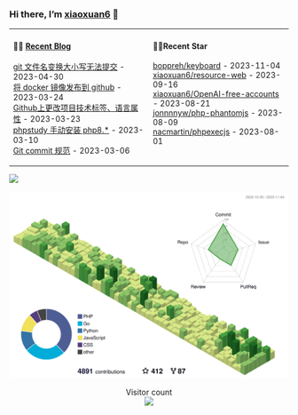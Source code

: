 ### Hi there, I’m [xiaoxuan6](https://xiaoxuan6.github.io/) 👋 

<table width="800px">
<tr>

<td valign="top" width="50%">

#### 🤹‍♀️ <a href="https://xiaoxuan6.github.io/" target="_blank">Recent Blog</a>

<!-- blog starts -->
<a href='https://xiaoxuan6.github.io/posts/83f5bccf.html' target='_blank'>git 文件名变换大小写无法提交</a> - 2023-04-30<br/>
<a href='https://xiaoxuan6.github.io/posts/e272f6e9.html' target='_blank'>将 docker 镜像发布到 github</a> - 2023-03-24<br/>
<a href='https://xiaoxuan6.github.io/posts/59efc619.html' target='_blank'>Github上更改项目技术标签、语言属性</a> - 2023-03-23<br/>
<a href='https://xiaoxuan6.github.io/posts/10cf4bdc.html' target='_blank'>phpstudy 手动安装 php8.*</a> - 2023-03-10<br/>
<a href='https://xiaoxuan6.github.io/posts/4ed95393.html' target='_blank'>Git commit 规范</a> - 2023-03-06<br/>

<!-- blog ends -->

</td>

<td valign="top" width="50%">

#### 🤹‍♀️Recent Star

<!-- Star starts -->
<a href='https://github.com/boppreh/keyboard' target='_blank'>boppreh/keyboard</a> - 2023-11-04<br/>
<a href='https://github.com/xiaoxuan6/resource-web' target='_blank'>xiaoxuan6/resource-web</a> - 2023-09-16<br/>
<a href='https://github.com/xiaoxuan6/OpenAI-free-accounts' target='_blank'>xiaoxuan6/OpenAI-free-accounts</a> - 2023-08-21<br/>
<a href='https://github.com/jonnnnyw/php-phantomjs' target='_blank'>jonnnnyw/php-phantomjs</a> - 2023-08-09<br/>
<a href='https://github.com/nacmartin/phpexecjs' target='_blank'>nacmartin/phpexecjs</a> - 2023-08-01<br/>

<!-- Star ends -->

</td>
</tr>

</table>

![](https://activity-graph.herokuapp.com/graph?username=xiaoxuan6&theme=redical)

<picture>
  <source media="(prefers-color-scheme: dark)" srcset="https://raw.githubusercontent.com/xiaoxuan6/xiaoxuan6/master/profile-3d-contrib/profile-night-green.svg">
  <img alt="Shows an illustrated sun in light color mode and a moon with stars in dark color mode." src="https://raw.githubusercontent.com/xiaoxuan6/xiaoxuan6/master/profile-3d-contrib/profile-green.svg">
</picture>

<p align="center"> 
  Visitor count<br>
  <img src="https://profile-counter.glitch.me/xiaoxuan6/count.svg" />
</p>
